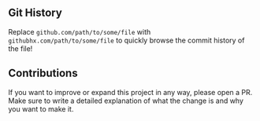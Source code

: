 ## Git History

Replace `github.com/path/to/some/file` with `githubhx.com/path/to/some/file` to quickly browse the commit history of the file!

## Contributions

If you want to improve or expand this project in any way, please open a PR. Make sure to write a detailed explanation of what the change is and why you want to make it. 
